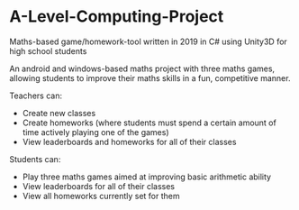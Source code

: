 # A-Level-Computing-Project
Maths-based game/homework-tool written in 2019 in C# using Unity3D for high school students


An android and windows-based maths project with three maths games, allowing students to improve their maths skills in a fun, competitive manner.

Teachers can:
* Create new classes
* Create homeworks (where students must spend a certain amount of time actively playing one of the games)
* View leaderboards and homeworks for all of their classes

Students can:
* Play three maths games aimed at improving basic arithmetic ability
* View leaderboards for all of their classes
* View all homeworks currently set for them
